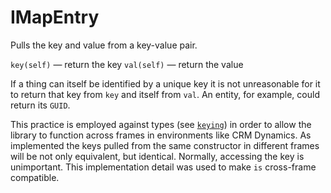 # IMapEntry

Pulls the key and value from a key-value pair.

`key(self)` — return the key
`val(self)` — return the value

If a thing can itself be identified by a unique key it is not unreasonable for it to return that key from `key` and itself from `val`.  An entity, for example, could return its `GUID`.

This practice is employed against types (see [`keying`](./concrete.js)) in order to allow the library to function across frames in environments like CRM Dynamics.  As implemented the keys pulled from the same constructor in different frames will be not only equivalent, but identical.  Normally, accessing the key is unimportant.  This implementation detail was used to make `is` cross-frame compatible.
